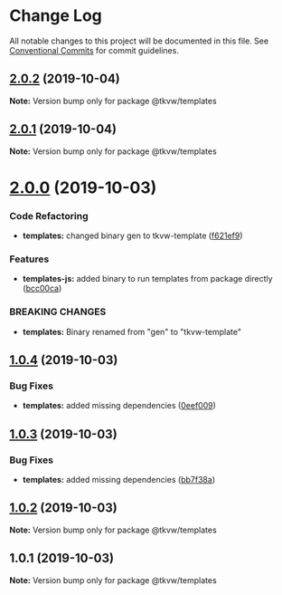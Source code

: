 # Change Log

All notable changes to this project will be documented in this file.
See [Conventional Commits](https://conventionalcommits.org) for commit guidelines.

## [2.0.2](https://github.com/tkvw/templates/compare/v2.0.0...v2.0.2) (2019-10-04)

**Note:** Version bump only for package @tkvw/templates





## [2.0.1](https://github.com/tkvw/templates/compare/v2.0.0...v2.0.1) (2019-10-04)

**Note:** Version bump only for package @tkvw/templates





# [2.0.0](https://github.com/tkvw/templates/compare/v1.0.4...v2.0.0) (2019-10-03)


### Code Refactoring

* **templates:** changed binary gen to tkvw-template ([f621ef9](https://github.com/tkvw/templates/commit/f621ef9))


### Features

* **templates-js:** added binary to run templates from package directly ([bcc00ca](https://github.com/tkvw/templates/commit/bcc00ca))


### BREAKING CHANGES

* **templates:** Binary renamed from "gen" to "tkvw-template"





## [1.0.4](https://github.com/tkvw/templates/compare/v1.0.3...v1.0.4) (2019-10-03)


### Bug Fixes

* **templates:** added missing dependencies ([0eef009](https://github.com/tkvw/templates/commit/0eef009))





## [1.0.3](https://github.com/tkvw/templates/compare/v1.0.2...v1.0.3) (2019-10-03)


### Bug Fixes

* **templates:** added missing dependencies ([bb7f38a](https://github.com/tkvw/templates/commit/bb7f38a))





## [1.0.2](https://github.com/tkvw/templates/compare/v1.0.1...v1.0.2) (2019-10-03)

**Note:** Version bump only for package @tkvw/templates





## 1.0.1 (2019-10-03)

**Note:** Version bump only for package @tkvw/templates
